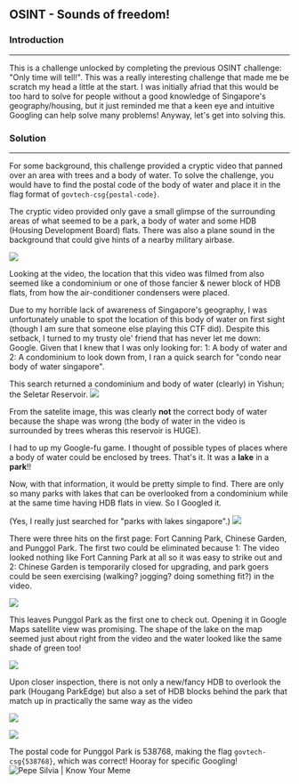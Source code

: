 ## OSINT - Sounds of freedom!

### Introduction
----
This is a challenge unlocked by completing the previous OSINT challenge: "Only time will tell!". This was a really interesting challenge that made me be scratch my head a little at the start. I was initially afriad that this would be too hard to solve for people without a good knowledge of Singapore's geography/housing, but it just reminded me that a keen eye and intuitive Googling can help solve many problems! Anyway, let's get into solving this.

### Solution
----
For some background, this challenge provided a cryptic video that panned over an area with trees and a body of water. To solve the challenge, you would have to find the postal code of the body of water and place it in the flag format of `govtech-csg{postal-code}`.

The cryptic video provided only gave a small glimpse of the surrounding areas of what seemed to be a park, a body of water and some HDB (Housing Development Board) flats. There was also a plane sound in the background that could give hints of a nearby military airbase.

![](https://firebasestorage.googleapis.com/v0/b/firescript-577a2.appspot.com/o/imgs%2Fapp%2FFirstDatabase%2FpNiLpzVJK9.png?alt=media&token=a162f084-a551-4c94-af42-ce02ec3cbcc1)

Looking at the video, the location that this video was filmed from also seemed like a condominium or one of those fancier & newer block of HDB flats, from how the air-conditioner condensers were placed.

Due to my horrible lack of awareness of Singapore's geography, I was unfortunately unable to spot the location of this body of water on first sight (though I am sure that someone else playing this CTF did). Despite this setback, I turned to my trusty ole' friend that has never let me down: Google. Given that I knew that I was only looking for: 1: A body of water and 2: A condominium to look down from, I ran a quick search for "condo near body of water singapore".


This search returned a condominium and body of water (clearly) in Yishun; the Seletar Reservoir.
![](https://firebasestorage.googleapis.com/v0/b/firescript-577a2.appspot.com/o/imgs%2Fapp%2FFirstDatabase%2Fo1s_ocox1N.png?alt=media&token=7cc8a2f5-eec3-4d10-83c9-bfae89c54bd4)

From the satelite image, this was clearly **not** the correct body of water because the shape was wrong (the body of water in the video is surrounded by trees wheras this reservoir is HUGE).

I had to up my Google-fu game. I thought of possible types of places where a body of water could be enclosed by trees. That's it. It was a **lake** in a **park**!!
 
Now, with that information, it would be pretty simple to find. There are only so many parks with lakes that can be overlooked from a condominium while at the same time having HDB flats in view. So I Googled it.

(Yes, I really just searched for "parks with lakes singapore".)
![](https://firebasestorage.googleapis.com/v0/b/firescript-577a2.appspot.com/o/imgs%2Fapp%2FFirstDatabase%2Fdb35py0zQF.png?alt=media&token=874f0f4e-fe27-413b-9bc4-23cf32282d56)


There were three hits on the first page: Fort Canning Park, Chinese Garden, and Punggol Park. The first two could be eliminated because 1: The video looked nothing like Fort Canning Park at all so it was easy to strike out and 2: Chinese Garden is temporarily closed for upgrading, and park goers could be seen exercising (walking? jogging? doing something fit?) in the video.  

![](https://firebasestorage.googleapis.com/v0/b/firescript-577a2.appspot.com/o/imgs%2Fapp%2FFirstDatabase%2F3ttoo-msSJ.png?alt=media&token=4870838b-0990-4960-ab0b-f1c298e4f375)

This leaves Punggol Park as the first one to check out. Opening it in Google Maps satellite view was promising. The shape of the lake on the map seemed just about right from the video and the water looked like the same shade of green too!

![](https://firebasestorage.googleapis.com/v0/b/firescript-577a2.appspot.com/o/imgs%2Fapp%2FFirstDatabase%2FuuNl0d18QI.png?alt=media&token=f1e961d3-0aef-4817-bf94-c67bfaa6c5a6)


Upon closer inspection, there is not only a new/fancy HDB to overlook the park (Hougang ParkEdge) but also a set of HDB blocks behind the park that match up in practically the same way as the video

![](https://firebasestorage.googleapis.com/v0/b/firescript-577a2.appspot.com/o/imgs%2Fapp%2FFirstDatabase%2FaG-6aI-TwL.png?alt=media&token=358906d4-b85c-402d-8d5e-fcf8035d9ac1)

![](https://firebasestorage.googleapis.com/v0/b/firescript-577a2.appspot.com/o/imgs%2Fapp%2FFirstDatabase%2FpNiLpzVJK9.png?alt=media&token=a162f084-a551-4c94-af42-ce02ec3cbcc1)

The postal code for Punggol Park is 538768, making the flag `govtech-csg{538768}`, which was correct! Hooray for specific Googling!
![Pepe Silvia | Know Your Meme](https://i.kym-cdn.com/entries/icons/original/000/022/524/tumblr_o16n2kBlpX1ta3qyvo1_1280.jpg)
